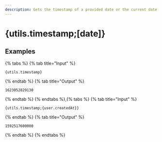 ```yaml
---
description: Gets the timestamp of a provided date or the current date if none is provided.
---
```

# {utils.timestamp;[date]}
## Examples
{% tabs %}
{% tab title="Input" %}
```text
{utils.timestamp}
```
{% endtab %}
{% tab title="Output" %}
```text
1623052829130
```
{% endtab %}
{% endtabs %},{% tabs %}
{% tab title="Input" %}
```text
{utils.timestamp;{user.createdAt}}
```
{% endtab %}
{% tab title="Output" %}
```text
1592517600000
```
{% endtab %}
{% endtabs %}